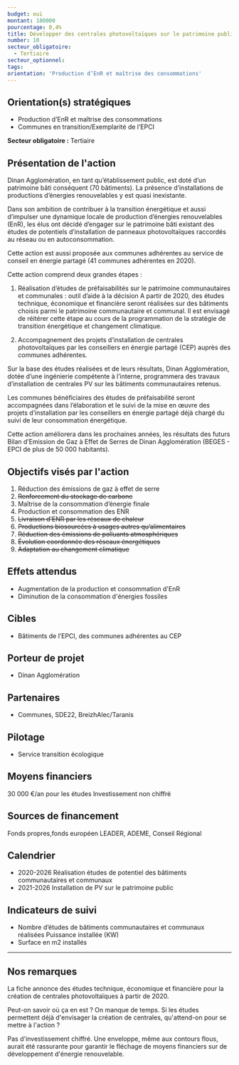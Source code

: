 ```yaml
---
budget: oui
montant: 180000
pourcentage: 0,4%
title: Développer des centrales photovoltaïques sur le patrimoine public existant
number: 10
secteur_obligatoire:
  - Tertiaire
secteur_optionnel:
tags:
orientation: 'Production d’EnR et maîtrise des consommations'
---
```


## Orientation(s) stratégiques

- Production d’EnR et maîtrise des consommations
- Communes en transition/Exemplarité de l’EPCI

**Secteur obligatoire :** Tertiaire

## Présentation de l'action

Dinan Agglomération, en tant qu’établissement public, est doté d’un patrimoine bâti conséquent (70 bâtiments). La présence d’installations de productions d’énergies renouvelables y est quasi inexistante.

Dans son ambition de contribuer à la transition énergétique et aussi d’impulser une dynamique locale de production d’énergies renouvelables (EnR), les élus ont décidé d’engager sur le patrimoine bâti existant des études de potentiels d’installation de panneaux photovoltaïques raccordés au réseau ou en autoconsommation.

Cette action est aussi proposée aux communes adhérentes au service de conseil en énergie partagé (41 communes adhérentes en 2020).

Cette action comprend deux grandes étapes :

1) Réalisation d’études de préfaisabilités sur le patrimoine communautaires et communales : outil d’aide à la décision
A partir de 2020, des études technique, économique et financière seront réalisées sur des bâtiments choisis parmi le patrimoine communautaire et communal. Il est envisagé de réitérer cette étape au cours de la programmation de la stratégie de transition énergétique et changement climatique.

2) Accompagnement des projets d’installation de centrales photovoltaïques par les conseillers en énergie partagé (CEP) auprès des communes adhérentes.

Sur la base des études réalisées et de leurs résultats, Dinan Agglomération, dotée d’une ingénierie compétente à l’interne, programmera des travaux d’installation de centrales PV sur les bâtiments communautaires retenus.

Les communes bénéficiaires des études de préfaisabilité seront accompagnées dans l’élaboration et le suivi de la mise en œuvre des projets d’installation par les conseillers en énergie partagé déjà chargé du suivi de leur consommation énergétique.

Cette action améliorera dans les prochaines années, les résultats des futurs Bilan d’Emission de Gaz à Effet de Serres de Dinan Agglomération (BEGES - EPCI de plus de 50 000 habitants).

## Objectifs visés par l'action

1. Réduction des émissions de gaz à effet de serre
2. ~~Renforcement du stockage de carbone~~
3. Maîtrise de la consommation d’énergie finale
4. Production et consommation des ENR
5. ~~Livraison d’ENR par les réseaux de chaleur~~
6. ~~Productions biosourcées à usages autres qu’alimentaires~~
7. ~~Réduction des émissions de polluants atmosphériques~~
8. ~~Évolution coordonnée des réseaux énergétiques~~
9. ~~Adaptation au changement climatique~~


## Effets attendus

- Augmentation de la production et consommation d'EnR
- Diminution de la consommation d'énergies fossiles

## Cibles

- Bâtiments de l’EPCI, des communes adhérentes au CEP

## Porteur de projet

- Dinan Agglomération

## Partenaires

- Communes, SDE22, BreizhAlec/Taranis

## Pilotage

- Service transition écologique

## Moyens financiers

30 000 €/an pour les études
Investissement non chiffré

## Sources de financement

Fonds propres,fonds européen LEADER, ADEME, Conseil Régional

## Calendrier

- 2020-2026 Réalisation études de potentiel des bâtiments communautaires et communaux
- 2021-2026 Installation de PV sur le patrimoine public

## Indicateurs de suivi

- Nombre d’études de bâtiments communautaires et communaux réalisées Puissance installée (KW)
- Surface en m2 installés

---

## Nos remarques

La fiche annonce des études technique, économique et financière pour la création de centrales photovoltaïques à partir de 2020.

Peut-on savoir où ça en est ? On manque de temps. Si les études permettent déjà d'envisager la création de centrales, qu'attend-on pour se mettre à l'action ?

Pas d'investissement chiffré. Une enveloppe, même aux contours flous, aurait été rassurante pour garantir le fléchage de moyens financiers sur de développement d'énergie renouvelable.